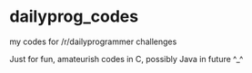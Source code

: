 # dailyprog_codes
my codes for /r/dailyprogrammer challenges

Just for fun, amateurish codes in C, possibly Java in future ^_^
